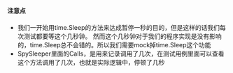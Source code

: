 ###

#### 注意点
 - 我们一开始用time.Sleep的方法来达成暂停一秒的目的，但是这样的话我们每次测试都要等这个几秒钟。
 然而这个几秒钟对于我们的程序实现是没有影响的，time.Sleep总不会错的。所以我们需要mock掉time.Sleep这个功能
 - SpySleeper里面的Calls，是用来记录调用了几次，在测试用例里面可以查看这个方法调用了几次，也就是实际逻辑中，停顿了几秒
